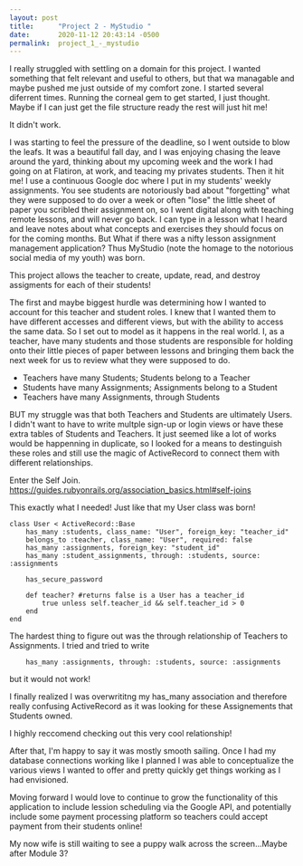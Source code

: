 ```yaml
---
layout: post
title:      "Project 2 - MyStudio "
date:       2020-11-12 20:43:14 -0500
permalink:  project_1_-_mystudio
---
```



I really struggled with settling on a domain for this project. I wanted something that felt relevant and useful to others, but that wa managable and maybe pushed me just outside of my comfort zone. I started several diferrent times. Running the corneal gem to get started, I just thought. Maybe if I can just get the file structure ready the rest will just hit me! 

It didn't work. 

I was starting to feel the pressure of the deadline, so I went outside to blow the leafs. It was a beautiful fall day, and I was enjoying chasing the leave around the yard, thinking about my upcoming week and the work I had going on at Flatiron, at work, and teacing my privates students. Then it hit me! I use a continuous Google doc where I put in my students' weekly assignments. You see students are notoriously bad about "forgetting" what they were supposed to do over a week or often "lose" the little sheet of paper you scribled their assignment on, so I went digital along with teaching remote lessons, and will never go back. I can type in a lesson what I heard and leave notes about what concepts and exercises they should focus on for the coming months. But What if there was a nifty lesson assignment management application? Thus MyStudio (note the homage to the notorious social media of my youth) was born.

This project allows the teacher to create, update, read, and destroy assigments for each of their students! 

The first and maybe biggest hurdle was determining how I wanted to account for this teacher and student roles. I knew that I wanted them to have different accesses and different views, but with the ability to access the same data. So I set out to model as it happens in the real world. I, as a teacher, have many students and those students are responsible for holding onto their little pieces of paper between lessons and bringing them back the next week for us to review what they were supposed to do.

* Teachers have many Students; Students belong to a Teacher
* Students have many Assignments; Assignments belong to a Student
* Teachers have many Assignments, through Students

BUT my struggle was that both Teachers and Students are ultimately Users. I didn't want to have to write multple sign-up or login views or have these extra tables of Students and Teachers. It just seemed like a lot of works would be happenning in duplicate, so I looked for a means to destinguish these roles and still use the magic of ActiveRecord to connect them with different relationships. 

Enter the Self Join. https://guides.rubyonrails.org/association_basics.html#self-joins 

This exactly what I needed! Just like that my User class was born! 

```
class User < ActiveRecord::Base
    has_many :students, class_name: "User", foreign_key: "teacher_id"
    belongs_to :teacher, class_name: "User", required: false
    has_many :assignments, foreign_key: "student_id"
    has_many :student_assignments, through: :students, source: :assignments

    has_secure_password

    def teacher? #returns false is a User has a teacher_id
        true unless self.teacher_id && self.teacher_id > 0
    end
end
```

The hardest thing to figure out was the through relationship of Teachers to Assignments. I tried and tried to write

```
    has_many :assignments, through: :students, source: :assignments
```
 
 but it would not work! 
 
 I finally realized I was overwrititng my has_many association and therefore really confusing ActiveRecord as it was looking for these Assignements that Students owned. 
 
 I highly reccomend checking out this very cool relationship! 
 
 After that, I'm happy to say it was mostly smooth sailing. Once I had my database connections working like I planned I was able to conceptualize the various views I wanted to offer and pretty quickly get things working as I had envisioned. 
 
 Moving forward I would love to continue to grow the functionality of this application to include lession scheduling via the Google API, and potentially include some payment processing platform so teachers could accept payment from their students online! 
 
My now wife is still waiting to see a puppy walk across the screen...Maybe after Module 3?
